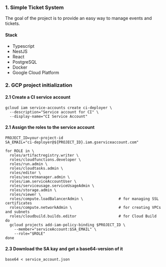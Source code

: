 ### 1. Simple Ticket System

The goal of the project is to provide an easy way to manage events and tickets.


#### Stack
* Typescript
* NestJS
* React
* PostgreSQL
* Docker
* Google Cloud Platform


### 2. GCP project initialization

#### 2.1 Create a CI service account 

```shell
gcloud iam service-accounts create ci-deployer \
  --description="Service account for CI" \
  --display-name="CI Service Account"
```

#### 2.1 Assign the roles to the service account 

```shell
PROJECT_ID=your-project-id
SA_EMAIL="ci-deployer@${PROJECT_ID}.iam.gserviceaccount.com"

for ROLE in \
  roles/artifactregistry.writer \
  roles/cloudfunctions.developer \
  roles/run.admin \
  roles/cloudtasks.admin \
  roles/editor \
  roles/secretmanager.admin \
  roles/iam.serviceAccountUser \
  roles/serviceusage.serviceUsageAdmin \
  roles/storage.admin \
  roles/viewer \
  roles/compute.loadBalancerAdmin \                # for managing SSL certificates
  roles/compute.networkAdmin \                     # for creating VPCs and subnets
  roles/cloudbuild.builds.editor                   # for Cloud Build
do
  gcloud projects add-iam-policy-binding $PROJECT_ID \
    --member="serviceAccount:$SA_EMAIL" \
    --role="$ROLE"
done
```

#### 2.3 Download the SA kay and get a base64-version of it

```shell
base64 < service_account.json
```

